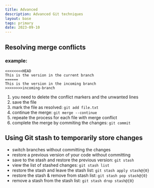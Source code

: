 ```yaml
---
title: Advanced
description: Advanced Git techniques
layout: base
tags: primary
date: 2023-09-10
---
```


## Resolving merge conflicts

### example:

```
<<<<<<<<HEAD
This is the version in the current branch
======
This is the version in the incoming branch
>>>>>>>>incoming-branch
```

1. you need to delete the conflict markers and the unwanted lines
2. save the file
3. mark the file as resolved: ```git add file.txt```
4. continue the merge: ```git merge --continue``` 
5. repeate the process for each file with merge conflict
6. complete the merge by commiting the changes: ```git commit```

## Using Git stash to temporarily store changes

- switch branches without committing the changes
- restore a previous version of your code without committing
- save to the stash and restore the previous version: ```git stash```
- view the list of stashed changes: ```git stash list```
- restore the stash and leave the stash list: ```git stash apply stash@{0}```
- restore the stash & remove from stash list: ```git stash pop stash@{0}```
- remove a stash from the stash list: ```git stash drop stash@{0}```